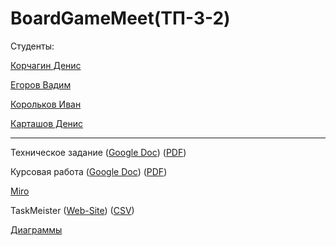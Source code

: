 <h1>BoardGameMeet(ТП-3-2)</h1>

Студенты:

[Корчагин Денис](https://github.com/RedJohn12345)

[Егоров Вадим](https://github.com/aaaarrrrrrttttiiiiixxxx)

[Корольков Иван](https://github.com/IvanKorolkov)

[Карташов Денис](https://github.com/Dunad4n)

---

Техническое задание ([Google Doc](https://docs.google.com/document/d/1cZ8HZteSlBpmueZHEps2yw5AHRJ33cNM8qnJMxq3aW8/edit#)) ([PDF](https://github.com/Dunad4n/BoardGameMeet/blob/main/documentation/TZ.pdf))

Курсовая работа ([Google Doc](https://docs.google.com/document/d/1p0LHbxtNiDSTU4-gn-igRe9IUlyBtmqdmweDOxgZzRY/edit#heading=h.zihw2bzggje0)) ([PDF](https://github.com/Dunad4n/BoardGameMeet/blob/main/documentation/%D0%9A%D1%83%D1%80%D1%81%D0%BE%D0%B2%D0%B0%D1%8F.pdf))

[Miro](https://miro.com/app/board/uXjVPhpHMpY=/)

TaskMeister ([Web-Site](https://www.meistertask.com/app/project/b1BPRMFU/boardgamemeet)) ([CSV](https://github.com/Dunad4n/BoardGameMeet/tree/main/documentation/TaskMeisterCSV))

[Диаграммы](https://github.com/Dunad4n/BoardGameMeet/tree/main/documentation)
